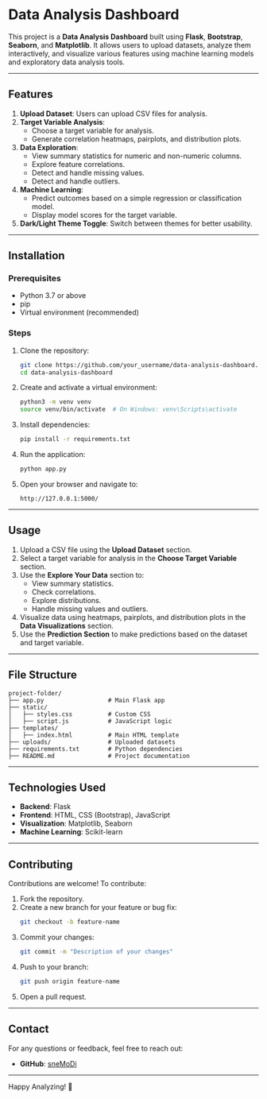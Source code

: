 # Data Analysis Dashboard

This project is a **Data Analysis Dashboard** built using **Flask**, **Bootstrap**, **Seaborn**, and **Matplotlib**. It allows users to upload datasets, analyze them interactively, and visualize various features using machine learning models and exploratory data analysis tools.

---

## Features

1. **Upload Dataset**: Users can upload CSV files for analysis.
2. **Target Variable Analysis**:
   - Choose a target variable for analysis.
   - Generate correlation heatmaps, pairplots, and distribution plots.
3. **Data Exploration**:
   - View summary statistics for numeric and non-numeric columns.
   - Explore feature correlations.
   - Detect and handle missing values.
   - Detect and handle outliers.
4. **Machine Learning**:
   - Predict outcomes based on a simple regression or classification model.
   - Display model scores for the target variable.
5. **Dark/Light Theme Toggle**: Switch between themes for better usability.

---

## Installation

### Prerequisites

- Python 3.7 or above
- pip
- Virtual environment (recommended)

### Steps

1. Clone the repository:
   ```bash
   git clone https://github.com/your_username/data-analysis-dashboard.git
   cd data-analysis-dashboard
   ```

2. Create and activate a virtual environment:
   ```bash
   python3 -m venv venv
   source venv/bin/activate  # On Windows: venv\Scripts\activate
   ```

3. Install dependencies:
   ```bash
   pip install -r requirements.txt
   ```

4. Run the application:
   ```bash
   python app.py
   ```

5. Open your browser and navigate to:
   ```
   http://127.0.0.1:5000/
   ```

---

## Usage

1. Upload a CSV file using the **Upload Dataset** section.
2. Select a target variable for analysis in the **Choose Target Variable** section.
3. Use the **Explore Your Data** section to:
   - View summary statistics.
   - Check correlations.
   - Explore distributions.
   - Handle missing values and outliers.
4. Visualize data using heatmaps, pairplots, and distribution plots in the **Data Visualizations** section.
5. Use the **Prediction Section** to make predictions based on the dataset and target variable.

---

## File Structure

```
project-folder/
├── app.py                  # Main Flask app
├── static/
│   ├── styles.css          # Custom CSS
│   ├── script.js           # JavaScript logic
├── templates/
│   ├── index.html          # Main HTML template
├── uploads/                # Uploaded datasets
├── requirements.txt        # Python dependencies
├── README.md               # Project documentation
```

---

## Technologies Used

- **Backend**: Flask
- **Frontend**: HTML, CSS (Bootstrap), JavaScript
- **Visualization**: Matplotlib, Seaborn
- **Machine Learning**: Scikit-learn

---

## Contributing

Contributions are welcome! To contribute:

1. Fork the repository.
2. Create a new branch for your feature or bug fix:
   ```bash
   git checkout -b feature-name
   ```
3. Commit your changes:
   ```bash
   git commit -m "Description of your changes"
   ```
4. Push to your branch:
   ```bash
   git push origin feature-name
   ```
5. Open a pull request.

---

## Contact

For any questions or feedback, feel free to reach out:
- **GitHub**: [sneMoDi](https://github.com/sneMoDi)

---

Happy Analyzing! 🎉
